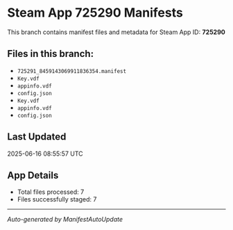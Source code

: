 # Steam App 725290 Manifests

This branch contains manifest files and metadata for Steam App ID: **725290**

## Files in this branch:
- `725291_8459143069911836354.manifest`
- `Key.vdf`
- `appinfo.vdf`
- `config.json`
- `Key.vdf`
- `appinfo.vdf`
- `config.json`

## Last Updated
2025-06-16 08:55:57 UTC

## App Details
- Total files processed: 7
- Files successfully staged: 7

---
*Auto-generated by ManifestAutoUpdate*
